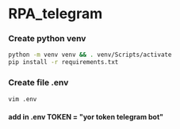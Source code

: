 # RPA_telegram

### Create python venv
```bash
python -m venv venv && . venv/Scripts/activate
pip install -r requirements.txt 
```
### Create file .env
```bash
vim .env
```
#### add in .env TOKEN = "yor token telegram bot" 

